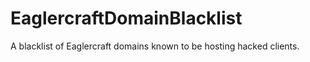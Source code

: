 # EaglercraftDomainBlacklist
A blacklist of Eaglercraft domains known to be hosting hacked clients.
